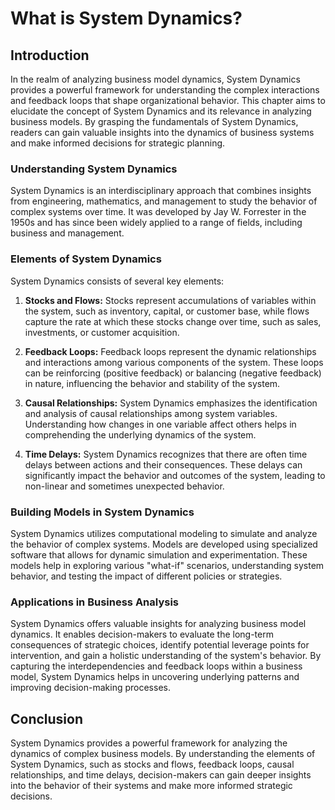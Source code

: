 # What is System Dynamics?

## Introduction

In the realm of analyzing business model dynamics, System Dynamics provides a powerful framework for understanding the complex interactions and feedback loops that shape organizational behavior. This chapter aims to elucidate the concept of System Dynamics and its relevance in analyzing business models. By grasping the fundamentals of System Dynamics, readers can gain valuable insights into the dynamics of business systems and make informed decisions for strategic planning.

### Understanding System Dynamics

System Dynamics is an interdisciplinary approach that combines insights from engineering, mathematics, and management to study the behavior of complex systems over time. It was developed by Jay W. Forrester in the 1950s and has since been widely applied to a range of fields, including business and management.

### Elements of System Dynamics

System Dynamics consists of several key elements:

1. **Stocks and Flows:** Stocks represent accumulations of variables within the system, such as inventory, capital, or customer base, while flows capture the rate at which these stocks change over time, such as sales, investments, or customer acquisition.
    
2. **Feedback Loops:** Feedback loops represent the dynamic relationships and interactions among various components of the system. These loops can be reinforcing (positive feedback) or balancing (negative feedback) in nature, influencing the behavior and stability of the system.
    
3. **Causal Relationships:** System Dynamics emphasizes the identification and analysis of causal relationships among system variables. Understanding how changes in one variable affect others helps in comprehending the underlying dynamics of the system.
    
4. **Time Delays:** System Dynamics recognizes that there are often time delays between actions and their consequences. These delays can significantly impact the behavior and outcomes of the system, leading to non-linear and sometimes unexpected behavior.
    

### Building Models in System Dynamics

System Dynamics utilizes computational modeling to simulate and analyze the behavior of complex systems. Models are developed using specialized software that allows for dynamic simulation and experimentation. These models help in exploring various "what-if" scenarios, understanding system behavior, and testing the impact of different policies or strategies.

### Applications in Business Analysis

System Dynamics offers valuable insights for analyzing business model dynamics. It enables decision-makers to evaluate the long-term consequences of strategic choices, identify potential leverage points for intervention, and gain a holistic understanding of the system's behavior. By capturing the interdependencies and feedback loops within a business model, System Dynamics helps in uncovering underlying patterns and improving decision-making processes.

## Conclusion

System Dynamics provides a powerful framework for analyzing the dynamics of complex business models. By understanding the elements of System Dynamics, such as stocks and flows, feedback loops, causal relationships, and time delays, decision-makers can gain deeper insights into the behavior of their systems and make more informed strategic decisions.
